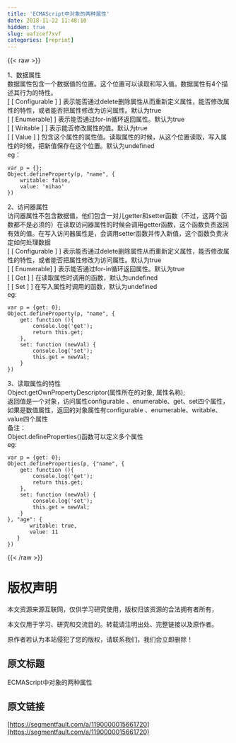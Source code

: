 ```yaml
---
title: 'ECMAScript中对象的两种属性' 
date: 2018-11-22 11:48:10
hidden: true
slug: uafzcef7xvf
categories: [reprint]
---
```


{{< raw >}}
<p>1&#x3001;&#x6570;&#x636E;&#x5C5E;&#x6027;<br>&#x6570;&#x636E;&#x5C5E;&#x6027;&#x5305;&#x542B;&#x4E00;&#x4E2A;&#x6570;&#x636E;&#x503C;&#x7684;&#x4F4D;&#x7F6E;&#x3002;&#x8FD9;&#x4E2A;&#x4F4D;&#x7F6E;&#x53EF;&#x4EE5;&#x8BFB;&#x53D6;&#x548C;&#x5199;&#x5165;&#x503C;&#x3002;&#x6570;&#x636E;&#x5C5E;&#x6027;&#x6709;4&#x4E2A;&#x63CF;&#x8FF0;&#x5176;&#x884C;&#x4E3A;&#x7684;&#x7279;&#x6027;&#x3002;<br>[ [ Configurable ] ] &#x8868;&#x793A;&#x80FD;&#x5426;&#x901A;&#x8FC7;delete&#x5220;&#x9664;&#x5C5E;&#x6027;&#x4ECE;&#x800C;&#x91CD;&#x65B0;&#x5B9A;&#x4E49;&#x5C5E;&#x6027;&#xFF0C;&#x80FD;&#x5426;&#x4FEE;&#x6539;&#x5C5E;&#x6027;&#x7684;&#x7279;&#x6027;&#xFF0C;&#x6216;&#x8005;&#x80FD;&#x5426;&#x628A;&#x5C5E;&#x6027;&#x4FEE;&#x6539;&#x4E3A;&#x8BBF;&#x95EE;&#x5C5E;&#x6027;&#x3002;&#x9ED8;&#x8BA4;&#x4E3A;true<br>[ [ Enumerable] ] &#x8868;&#x793A;&#x80FD;&#x5426;&#x901A;&#x8FC7;for-in&#x5FAA;&#x73AF;&#x8FD4;&#x56DE;&#x5C5E;&#x6027;&#x3002;&#x9ED8;&#x8BA4;&#x4E3A;true<br>[ [ Writable ] ] &#x8868;&#x793A;&#x80FD;&#x5426;&#x4FEE;&#x6539;&#x5C5E;&#x6027;&#x7684;&#x503C;&#x3002;&#x9ED8;&#x8BA4;&#x4E3A;true<br>[ [ Value ] ] &#x5305;&#x542B;&#x8FD9;&#x4E2A;&#x5C5E;&#x6027;&#x7684;&#x5C5E;&#x6027;&#x503C;&#x3002;&#x8BFB;&#x53D6;&#x5C5E;&#x6027;&#x7684;&#x65F6;&#x5019;&#xFF0C;&#x4ECE;&#x8FD9;&#x4E2A;&#x4F4D;&#x7F6E;&#x8BFB;&#x53D6;&#xFF0C;&#x5199;&#x5165;&#x5C5E;&#x6027;&#x7684;&#x65F6;&#x5019;&#xFF0C;&#x628A;&#x65B0;&#x503C;&#x4FDD;&#x5B58;&#x5728;&#x8FD9;&#x4E2A;&#x4F4D;&#x7F6E;&#x3002;&#x9ED8;&#x8BA4;&#x4E3A;undefined<br>eg&#xFF1A;</p><div class="widget-codetool" style="display:none"><div class="widget-codetool--inner"><span class="selectCode code-tool" data-toggle="tooltip" data-placement="top" title="" data-original-title="&#x5168;&#x9009;"></span> <span type="button" class="copyCode code-tool" data-toggle="tooltip" data-placement="top" data-clipboard-text="var p = {};
Object.defineProperty(p, &quot;name&quot;, {
    writable: false,
    value: &apos;nihao&apos; 
})
" title="" data-original-title="&#x590D;&#x5236;"></span> <span type="button" class="saveToNote code-tool" data-toggle="tooltip" data-placement="top" title="" data-original-title="&#x653E;&#x8FDB;&#x7B14;&#x8BB0;"></span></div></div><pre class="hljs cs"><code><span class="hljs-keyword">var</span> p = {};
Object.defineProperty(p, <span class="hljs-string">&quot;name&quot;</span>, {
    writable: <span class="hljs-literal">false</span>,
    <span class="hljs-keyword">value</span>: <span class="hljs-string">&apos;nihao&apos;</span> 
})
</code></pre><p>2&#x3001;&#x8BBF;&#x95EE;&#x5668;&#x5C5E;&#x6027;<br>&#x8BBF;&#x95EE;&#x5668;&#x5C5E;&#x6027;&#x4E0D;&#x5305;&#x542B;&#x6570;&#x636E;&#x503C;&#xFF0C;&#x4ED6;&#x4EEC;&#x5305;&#x542B;&#x4E00;&#x5BF9;&#x513F;getter&#x548C;setter&#x51FD;&#x6570;&#xFF08;&#x4E0D;&#x8FC7;&#xFF0C;&#x8FD9;&#x4E24;&#x4E2A;&#x51FD;&#x6570;&#x90FD;&#x4E0D;&#x662F;&#x5FC5;&#x987B;&#x7684;&#xFF09;&#x5728;&#x8BFB;&#x53D6;&#x8BBF;&#x95EE;&#x5668;&#x5C5E;&#x6027;&#x7684;&#x65F6;&#x5019;&#x4F1A;&#x8C03;&#x7528;getter&#x51FD;&#x6570;&#xFF0C;&#x8FD9;&#x4E2A;&#x51FD;&#x6570;&#x8D1F;&#x8D23;&#x8FD4;&#x56DE;&#x6709;&#x6548;&#x7684;&#x503C;&#x3002;&#x5728;&#x5199;&#x5165;&#x8BBF;&#x95EE;&#x5668;&#x5C5E;&#x6027;&#x662F;&#xFF0C;&#x4F1A;&#x8C03;&#x7528;setter&#x51FD;&#x6570;&#x5E76;&#x4F20;&#x5165;&#x65B0;&#x503C;&#xFF0C;&#x8FD9;&#x4E2A;&#x51FD;&#x6570;&#x8D1F;&#x8D23;&#x51B3;&#x5B9A;&#x5982;&#x4F55;&#x5904;&#x7406;&#x6570;&#x636E;<br>[ [ Configurable ] ] &#x8868;&#x793A;&#x80FD;&#x5426;&#x901A;&#x8FC7;delete&#x5220;&#x9664;&#x5C5E;&#x6027;&#x4ECE;&#x800C;&#x91CD;&#x65B0;&#x5B9A;&#x4E49;&#x5C5E;&#x6027;&#xFF0C;&#x80FD;&#x5426;&#x4FEE;&#x6539;&#x5C5E;&#x6027;&#x7684;&#x7279;&#x6027;&#xFF0C;&#x6216;&#x8005;&#x80FD;&#x5426;&#x628A;&#x5C5E;&#x6027;&#x4FEE;&#x6539;&#x4E3A;&#x8BBF;&#x95EE;&#x5C5E;&#x6027;&#x3002;&#x9ED8;&#x8BA4;&#x4E3A;true<br>[ [ Enumerable] ] &#x8868;&#x793A;&#x80FD;&#x5426;&#x901A;&#x8FC7;for-in&#x5FAA;&#x73AF;&#x8FD4;&#x56DE;&#x5C5E;&#x6027;&#x3002;&#x9ED8;&#x8BA4;&#x4E3A;true<br>[ [ Get ] ] &#x5728;&#x8BFB;&#x53D6;&#x5C5E;&#x6027;&#x65F6;&#x8C03;&#x7528;&#x7684;&#x51FD;&#x6570;&#xFF0C;&#x9ED8;&#x8BA4;&#x4E3A;undefined<br>[ [ Set ] ] &#x5728;&#x5199;&#x5165;&#x5C5E;&#x6027;&#x65F6;&#x8C03;&#x7528;&#x7684;&#x51FD;&#x6570;&#xFF0C;&#x9ED8;&#x8BA4;&#x4E3A;undefined<br>eg:</p><div class="widget-codetool" style="display:none"><div class="widget-codetool--inner"><span class="selectCode code-tool" data-toggle="tooltip" data-placement="top" title="" data-original-title="&#x5168;&#x9009;"></span> <span type="button" class="copyCode code-tool" data-toggle="tooltip" data-placement="top" data-clipboard-text="var p = {get: 0};
Object.defineProperty(p, &quot;name&quot;, {
    get: function (){
        console.log(&apos;get&apos;);
        return this.get;
    },
    set: function (newVal) {
        console.log(&apos;set&apos;);
        this.get = newVal;
    }
})
" title="" data-original-title="&#x590D;&#x5236;"></span> <span type="button" class="saveToNote code-tool" data-toggle="tooltip" data-placement="top" title="" data-original-title="&#x653E;&#x8FDB;&#x7B14;&#x8BB0;"></span></div></div><pre class="hljs typescript"><code><span class="hljs-keyword">var</span> p = {<span class="hljs-keyword">get</span>: <span class="hljs-number">0</span>};
<span class="hljs-built_in">Object</span>.defineProperty(p, <span class="hljs-string">&quot;name&quot;</span>, {
    <span class="hljs-keyword">get</span>: <span class="hljs-function"><span class="hljs-keyword">function</span> (<span class="hljs-params"></span>)</span>{
        <span class="hljs-built_in">console</span>.log(<span class="hljs-string">&apos;get&apos;</span>);
        <span class="hljs-keyword">return</span> <span class="hljs-keyword">this</span>.get;
    },
    <span class="hljs-keyword">set</span>: <span class="hljs-function"><span class="hljs-keyword">function</span> (<span class="hljs-params">newVal</span>) </span>{
        <span class="hljs-built_in">console</span>.log(<span class="hljs-string">&apos;set&apos;</span>);
        <span class="hljs-keyword">this</span>.get = newVal;
    }
})
</code></pre><p>3&#x3001;&#x8BFB;&#x53D6;&#x5C5E;&#x6027;&#x7684;&#x7279;&#x6027;<br>Object.getOwnPropertyDescriptor(&#x5C5E;&#x6027;&#x6240;&#x5728;&#x7684;&#x5BF9;&#x8C61;, &#x5C5E;&#x6027;&#x540D;&#x79F0;);<br>&#x8FD4;&#x56DE;&#x503C;&#x662F;&#x4E00;&#x4E2A;&#x5BF9;&#x8C61;&#xFF0C;&#x8BBF;&#x95EE;&#x5C5E;&#x6027;configurable &#x3001;enumerable&#x3001;get&#x3001;set&#x56DB;&#x4E2A;&#x5C5E;&#x6027;&#xFF0C;<br>&#x5982;&#x679C;&#x662F;&#x6570;&#x503C;&#x5C5E;&#x6027;&#xFF0C;&#x8FD4;&#x56DE;&#x7684;&#x5BF9;&#x8C61;&#x5C5E;&#x6027;&#x6709;configurable &#x3001;enumerable&#x3001;writable&#x3001;value&#x56DB;&#x4E2A;&#x5C5E;&#x6027;<br>&#x5907;&#x6CE8;&#xFF1A;<br>Object.defineProperties()&#x51FD;&#x6570;&#x53EF;&#x4EE5;&#x5B9A;&#x4E49;&#x591A;&#x4E2A;&#x5C5E;&#x6027;<br>eg:</p><div class="widget-codetool" style="display:none"><div class="widget-codetool--inner"><span class="selectCode code-tool" data-toggle="tooltip" data-placement="top" title="" data-original-title="&#x5168;&#x9009;"></span> <span type="button" class="copyCode code-tool" data-toggle="tooltip" data-placement="top" data-clipboard-text="var p = {get: 0};
Object.defineProperties(p, {&quot;name&quot;, {
    get: function (){
        console.log(&apos;get&apos;);
        return this.get;
    },
    set: function (newVal) {
        console.log(&apos;set&apos;);
        this.get = newVal;
    }
}, &quot;age&quot;: {
       writable: true,
       value: 11
   }
})" title="" data-original-title="&#x590D;&#x5236;"></span> <span type="button" class="saveToNote code-tool" data-toggle="tooltip" data-placement="top" title="" data-original-title="&#x653E;&#x8FDB;&#x7B14;&#x8BB0;"></span></div></div><pre class="hljs typescript"><code><span class="hljs-keyword">var</span> p = {<span class="hljs-keyword">get</span>: <span class="hljs-number">0</span>};
<span class="hljs-built_in">Object</span>.defineProperties(p, {<span class="hljs-string">&quot;name&quot;</span>, {
    <span class="hljs-keyword">get</span>: <span class="hljs-function"><span class="hljs-keyword">function</span> (<span class="hljs-params"></span>)</span>{
        <span class="hljs-built_in">console</span>.log(<span class="hljs-string">&apos;get&apos;</span>);
        <span class="hljs-keyword">return</span> <span class="hljs-keyword">this</span>.get;
    },
    <span class="hljs-keyword">set</span>: <span class="hljs-function"><span class="hljs-keyword">function</span> (<span class="hljs-params">newVal</span>) </span>{
        <span class="hljs-built_in">console</span>.log(<span class="hljs-string">&apos;set&apos;</span>);
        <span class="hljs-keyword">this</span>.get = newVal;
    }
}, <span class="hljs-string">&quot;age&quot;</span>: {
       writable: <span class="hljs-literal">true</span>,
       value: <span class="hljs-number">11</span>
   }
})</code></pre>
{{< /raw >}}

# 版权声明
本文资源来源互联网，仅供学习研究使用，版权归该资源的合法拥有者所有，

本文仅用于学习、研究和交流目的。转载请注明出处、完整链接以及原作者。

原作者若认为本站侵犯了您的版权，请联系我们，我们会立即删除！

## 原文标题
ECMAScript中对象的两种属性

## 原文链接
[https://segmentfault.com/a/1190000015661720](https://segmentfault.com/a/1190000015661720)

